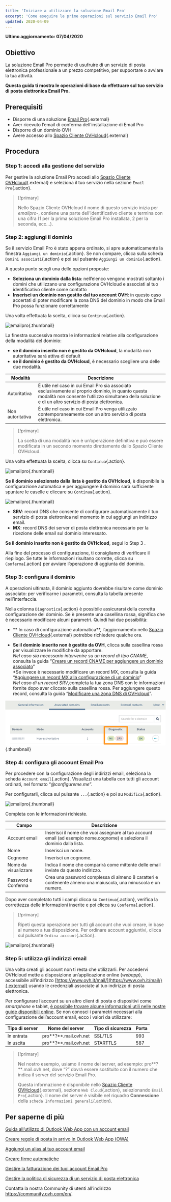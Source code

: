 ```yaml
---
title: 'Iniziare a utilizzare la soluzione Email Pro'
excerpt: 'Come eseguire le prime operazioni sul servizio Email Pro'
updated: 2020-04-09
---
```


**Ultimo aggiornamento: 07/04/2020**

## Obiettivo

La soluzione Email Pro permette di usufruire di un servizio di posta elettronica professionale a un prezzo competitivo, per supportare o avviare la tua attività.

**Questa guida ti mostra le operazioni di base da effettuare sul tuo servizio di posta elettronica Email Pro.**

## Prerequisiti

- Disporre di una soluzione [Email Pro](https://www.ovhcloud.com/it/emails/email-pro/){.external}
- Aver ricevuto l’email di conferma dell’installazione di Email Pro
- Disporre di un dominio OVH
- Avere accesso allo [Spazio Cliente OVHcloud](https://www.ovh.com/auth/?action=gotomanager&from=https://www.ovh.it/&ovhSubsidiary=it){.external}

## Procedura

### Step 1: accedi alla gestione del servizio

Per gestire la soluzione Email Pro accedi allo [Spazio Cliente OVHcloud](https://www.ovh.com/auth/?action=gotomanager&from=https://www.ovh.it/&ovhSubsidiary=it){.external} e seleziona il tuo servizio nella sezione `Email Pro`{.action}.

> [!primary]
>
> Nello Spazio Cliente OVHcloud il nome di questo servizio inizia per *emailpro-*, contiene una parte dell’identificativo cliente e termina con una cifra (1 per la prima soluzione Email Pro installata, 2 per la seconda, ecc...).
>

### Step 2: aggiungi il dominio

Se il servizio Email Pro è stato appena ordinato, si apre automaticamente la finestra `Aggiungi un dominio`{.action}. Se non compare, clicca sulla scheda `Domini associati`{.action} e poi sul pulsante `Aggiungi un dominio`{.action}.

A questo punto scegli una delle opzioni proposte:

- **Seleziona un dominio dalla lista**: nell’elenco vengono mostrati soltanto i domini che utilizzano una configurazione OVHcloud e associati al tuo identificativo cliente come contatto
- **Inserisci un dominio non gestito dal tuo account OVH**: in questo caso accertati di poter modificare la zona DNS del dominio in modo che Email Pro possa funzionare correttamente

Una volta effettuata la scelta, clicca su `Continua`{.action}. 

![emailpro](images/first_config_email_pro_add_domain.png){.thumbnail}

La finestra successiva mostra le informazioni relative alla configurazione della modalità del dominio:

- **se il dominio inserito non è gestito da OVHcloud**, la modalità non autoritativa sarà attiva di default
- **se il dominio è gestito da OVHcloud**, è necessario scegliere una delle due modalità.

|Modalità |Descrizione|
|---|---|
|Autoritativa|È utile nel caso in cui Email Pro sia associato esclusivamente al proprio dominio, in quanto questa modalità non consente l’utilizzo simultaneo della soluzione e di un altro servizio di posta elettronica.|
|Non autoritativa|È utile nel caso in cui Email Pro venga utilizzato contemporaneamente con un altro servizio di posta elettronica.| 

> [!primary]
>
> La scelta di una modalità non è un’operazione definitiva e può essere modificata in un secondo momento direttamente dallo Spazio Cliente OVHcloud.
>

Una volta effettuata la scelta, clicca su `Continua`{.action}. 

![emailpro](images/first_config_email_pro_add_domain_step2.png){.thumbnail}

**Se il dominio selezionato dalla lista è gestito da OVHcloud**, è disponibile la configurazione automatica e per aggiungere il dominio sarà sufficiente spuntare le caselle e cliccare su `Continua`{.action}.

![emailpro](images/first_config_email_pro_add_domain_step3.png){.thumbnail}

- **SRV**: record DNS che consente di configurare automaticamente il tuo servizio di posta elettronica nel momento in cui aggiungi un indirizzo email.
- **MX**: record DNS dei server di posta elettronica necessario per la ricezione delle email sul dominio interessato.

**Se il dominio inserito non è gestito da OVHcloud**, segui lo Step 3 .

Alla fine del processo di configurazione, ti consigliamo di verificare il riepilogo. Se tutte le informazioni risultano corrette, clicca su `Conferma`{.action} per avviare l’operazione di aggiunta del dominio.

### Step 3: configura il dominio

A operazioni ultimata, il dominio aggiunto dovrebbe risultare come dominio associato: per verificarne i parametri, consulta la tabella presente nell’interfaccia.

Nella colonna `Diagnostica`{.action} è possibile assicurarsi della corretta configurazione del dominio. Se è presente una casellina rossa, significa che è necessario modificare alcuni parametri. Quindi hai due possibilità: 

- ** In caso di configurazione automatica**, l’aggiornamento nello [Spazio Cliente OVHcloud](https://www.ovh.com/auth/?action=gotomanager&from=https://www.ovh.it/&ovhSubsidiary=it){.external} potrebbe richiedere qualche ora.

- **Se il dominio inserito non è gestito da OVH**, clicca sulla casellina rossa per visualizzare le modifiche da apportare. <br>
*Nel caso sia necessario intervenire su un record di tipo CNAME*, consulta la guida “[Creare un record CNAME per aggiungere un dominio associato](/pages/web/microsoft-collaborative-solutions/exchange_dns_cname)” <br>
*Se invece è necessario modificare un record MX, consulta la guida “[Aggiungere un record MX alla configurazione di un dominio](/pages/web/domains/dns_zone_mx)” <br>
*Nel caso di un record SRV*,completa la tua zona DNS con le informazioni fornite dopo aver cliccato sulla casellina rossa. Per aggiungere questo record, consulta la guida “[Modificare una zona DNS di OVHcloud](/pages/web/domains/dns_zone_edit)”.

![emailpro](images/first_config_email_pro_configure_domain_update.png){.thumbnail}

### Step 4: configura gli account Email Pro 

Per procedere con la configurazione degli indirizzi email, seleziona la scheda `Account email`{.action}.  Visualizzi una tabella con tutti gli account ordinati, nel formato “*@configureme.me*”.

Per configurarli, clicca sul pulsante `...`{.action} e poi su `Modifica`{.action}.

![emailpro](images/first_config_email_pro_configure_email_accounts.png){.thumbnail}

Completa con le informazioni richieste.

|Campo|Descrizione|
|---|---|
|Account email|Inserisci il nome che vuoi assegnare al tuo account email (ad esempio nome.cognome) e seleziona il dominio dalla lista.|
|Nome|Inserisci un nome.|
|Cognome|Inserisci un cognome.|
|Nome da visualizzare|Indica il nome che comparirà come mittente delle email inviate da questo indirizzo.|
|Password e Conferma|Crea una password complessa di almeno 8 caratteri e contenente almeno una maiuscola, una minuscola e un numero.| 

Dopo aver completato tutti i campi clicca su `Continua`{.action}, verifica la correttezza delle informazioni inserite e poi clicca su `Conferma`{.action}.

> [!primary]
>
> Ripeti questa operazione per tutti gli account che vuoi creare, in base al numero a tua disposizione. Per ordinare account aggiuntivi, clicca sul pulsante `Ordina account`{.action}.
>

![emailpro](images/first_config_email_pro_configure_email_accounts_step2.png){.thumbnail}

### Step 5: utilizza gli indirizzi email

Una volta creati gli account non ti resta che utilizzarli. Per accedervi OVHcloud mette a disposizione un’applicazione online (*webapp*), accessibile all’indirizzo [https://www.ovh.it/mail/](https://www.ovh.it/mail/){.external} usando le credenziali associate al tuo indirizzo di posta elettronica.

Per configurare l’account su un altro client di posta o dispositivi come _smartphone_ e tablet, [è possibile trovare alcune informazioni utili nelle nostre guide disponibili online](/it/emails-pro/). Se non conosci i parametri necessari alla configurazione dell’account email, ecco i valori da utilizzare:

|Tipo di server|Nome del server|Tipo di sicurezza|Porta|
|---|---|---|---|
|In entrata|pro**?**.mail.ovh.net|SSL/TLS|993|
|In uscita|pro**?**.mail.ovh.net|STARTTLS|587|

> [!primary]
>
> Nel nostro esempio, usiamo il nome del server, ad esempio: pro**?**.mail.ovh.net, dove “?” dovrà essere sostituito con il numero che indica il server del servizio Email Pro.
> 
> Questa informazione è disponibile nello [Spazio Cliente OVHcloud](https://www.ovh.com/auth/?action=gotomanager&from=https://www.ovh.it/&ovhSubsidiary=it){.external}, sezione `Web Cloud`{.action}, selezionando `Email Pro`{.action}. Il nome del server è visibile nel riquadro **Connessione** della `scheda Informazioni generali`{.action}.
> 

## Per saperne di più

[Guida all’utilizzo di Outlook Web App con un account email](/pages/web/microsoft-collaborative-solutions/owa_user_guide)

[Creare regole di posta in arrivo in Outlook Web App (OWA)](/pages/web/microsoft-collaborative-solutions/creating-inbox-rules-in-owa)

[Aggiungi un alias al tuo account email](https://docs.ovh.com/it/microsoft-collaborative-solutions/email-alias/)

[Creare firme automatiche](/pages/web/microsoft-collaborative-solutions/feature_footers)

[Gestire la fatturazione dei tuoi account Email Pro](/pages/web/emails-pro/manage_billing_emailpro)

[Gestire la politica di sicurezza di un servizio di posta elettronica](/pages/web/microsoft-collaborative-solutions/exchange_security_policy)

Contatta la nostra Community di utenti all’indirizzo <https://community.ovh.com/en/>.